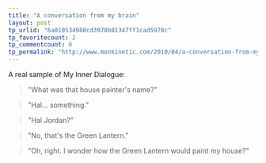 ```yaml
---
title: "A conversation from my brain"
layout: post
tp_urlid: "6a010534988cd3970b01347ff1cad5970c"
tp_favoritecount: 2
tp_commentcount: 0
tp_permalink: "http://www.monkinetic.com/2010/04/a-conversation-from-my-brain.html"
---
```

A real sample of My Inner Dialogue:

>"What was that house painter's name?"

>"Hal... something."

>"Hal Jordan?"

>"No, that's the Green Lantern."

>"Oh, right. I wonder how the Green Lantern would paint my house?"
